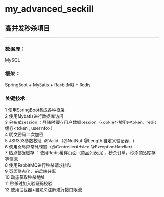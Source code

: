 # my_advanced_seckill
## 高并发秒杀项目
---

### 数据库：
MySQL

### 框架：
SpringBoot + MyBatis	 + RabbitMQ + Redis

### 关键技术
1 使用SpringBoot集成各种框架  
2 使用Mybatis进行数据库访问  
3 分布式session ：登陆时缓存用户数据session（cookie存放用户token，redis 缓存<token , userInfo>）  
4 明文密码二次加密  
5 JSR303参数校验  @Valid （@NotNull @Length 自定义验证器...)  
6 使用全局异常处理器（@ControllerAdvice @ExceptionHandler）  
7 热点数据缓存 ：使用Redis缓存页面（商品列表页），秒杀订单，秒杀商品库存等信息  
8 使用RabbitMQ进行秒杀请求排队  
9 页面静态化，前后端分离  
10 动态获取秒杀地址  
11 秒杀时加入验证码校验  
12 使用拦截器+自定义注解进行接口限流  
